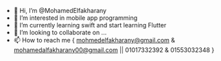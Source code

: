 - 👋 Hi, I’m @MohamedElfakharany
- 👀 I’m interested in mobile app programming
- 🌱 I’m currently learning swift and start learning Flutter
- 💞️ I’m looking to collaborate on ...
- 📫 How to reach me { mohmedelfakharany@gmail.com & mohamedalfakharany00@gmail.com || 01017332392 & 01553032348 }

<!---
MohamedElfakharany/MohamedElfakharany is a ✨ special ✨ repository because its `README.md` (this file) appears on your GitHub profile.
You can click the Preview link to take a look at your changes.
--->
